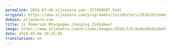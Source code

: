 ```yaml
---
permalink: 2018-03-06-aljazeera.com--327489697.html
original: https://www.aljazeera.com/programmes/insidestory/2018/03/emmerson-mnangagwa-changing-zimbabwe-180306160905498.html
domain: aljazeera.com
title: Is Emmerson Mnangagwa changing Zimbabwe?
image: https://www.aljazeera.com/mritems/Images/2018/3/6/9e4ee8642a9e49f0bc8c5c1a90ff3522_18.jpg
date: 2018-03-06 19:25:03
translations: en
---
```


